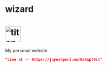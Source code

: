 # wizard
# <img src="pokeball.png" alt="titans" width="50" height="50">
My personal website
```json
"Live at -- https://jayeshpuri.me/0x3xpl0it"
```
